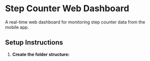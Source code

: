 # Step Counter Web Dashboard

A real-time web dashboard for monitoring step counter data from the mobile app.

## Setup Instructions

1. **Create the folder structure:**